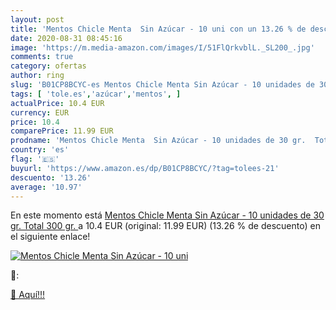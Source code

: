```yaml
---
layout: post
title: 'Mentos Chicle Menta  Sin Azúcar - 10 uni con un 13.26 % de descuento'
date: 2020-08-31 08:45:16
image: 'https://m.media-amazon.com/images/I/51FlQrkvblL._SL200_.jpg'
comments: true
category: ofertas
author: ring
slug: 'B01CP8BCYC-es Mentos Chicle Menta Sin Azúcar - 10 unidades de 30 gr....'
tags: [ 'tole.es','azúcar','mentos', ]
actualPrice: 10.4 EUR
currency: EUR
price: 10.4
comparePrice: 11.99 EUR
prodname: 'Mentos Chicle Menta  Sin Azúcar - 10 unidades de 30 gr.  Total 300 gr. '
country: 'es'
flag: '🇪🇸'
buyurl: 'https://www.amazon.es/dp/B01CP8BCYC/?tag=tolees-21'
descuento: '13.26'
average: '10.97'
---
```


En este momento está [Mentos Chicle Menta  Sin Azúcar - 10 unidades de 30 gr.  Total 300 gr. ](https://www.amazon.es/dp/B01CP8BCYC/?tag=tolees-21) a 10.4 EUR (original: 11.99 EUR) (13.26 %  de descuento) en el siguiente enlace!

[![Mentos Chicle Menta  Sin Azúcar - 10 uni](https://m.media-amazon.com/images/I/51FlQrkvblL._SL200_.jpg)](https://www.amazon.es/dp/B01CP8BCYC/?tag=tolees-21)

🔎:


[🛒 Aquí!!!](https://www.amazon.es/dp/B01CP8BCYC/?tag=tolees-21)

